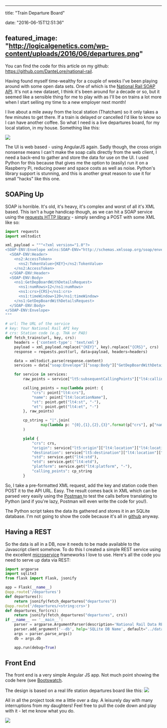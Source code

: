 
---
title: "Train Departure Board"

date: "2016-06-15T12:51:36"

featured_image: "http://logicalgenetics.com/wp-content/uploads/2016/06/departures.png"
---


You can find the code for this article on my github: <a href="https://github.com/DanteLore/national-rail">https://github.com/DanteLore/national-rail</a>.

Having found myself time-wealthy for a couple of weeks I've been playing around with some open data sets. One of which is the <a href="http://www.nationalrail.co.uk/100296.aspx">National Rail SOAP API</a>. It's not a new dataset, I think it's been around for a decade or so, but it seemed like a sensible thing for me to play with as I'll be on trains a lot more when I start selling my time to a new employer next month!

I live about a mile away from the local station (Thatcham) so it only takes a few minutes to get there. If a train is delayed or cancelled I'd like to know so I can have another coffee. So what I need is a live departures board, for my local station, in my house. Something like this:

<a href="http://logicalgenetics.com/train-departure-board/departures/"><img src="/images/train-departure-board/departures.png"/></a>

The UI is web based - using AngularJS again. Sadly though, the cross origin nonsense means I can't make the soap calls directly from the web client, I need a back-end to gather and store the data for use on the UI. I used Python for this because that gives me the option to (easily) run it on a Raspberry Pi, reducing power and space costs as well as noise. Python's library support is stunning, and this is another great reason to use it for small "hacks" like this one.

## SOAPing Up

SOAP is horrible. It's old, it's heavy, it's complex and worst of all it's XML based. This isn't a huge handicap though, as we can hit a SOAP service using the <a href="http://docs.python-requests.org/en/master/">requests HTTP library</a> - simply sending a POST with some XML like so:

```python
import requests
import xmltodict

xml_payload = """<?xml version="1.0"?>
<SOAP-ENV:Envelope xmlns:SOAP-ENV="http://schemas.xmlsoap.org/soap/envelope/" xmlns:ns1="http://thalesgroup.com/RTTI/2016-02-16/ldb/" xmlns:ns2="http://thalesgroup.com/RTTI/2013-11-28/Token/types">
  <SOAP-ENV:Header>
    <ns2:AccessToken>
      <ns2:TokenValue>{KEY}</ns2:TokenValue>
    </ns2:AccessToken>
  </SOAP-ENV:Header>
  <SOAP-ENV:Body>
    <ns1:GetDepBoardWithDetailsRequest>
      <ns1:numRows>12</ns1:numRows>
      <ns1:crs>{CRS}</ns1:crs>
      <ns1:timeWindow>120</ns1:timeWindow>
    </ns1:GetDepBoardWithDetailsRequest>
  </SOAP-ENV:Body>
</SOAP-ENV:Envelope>
"""

# url: The URL of the service
# key: Your National Rail API key
# crs: Station code (e.g. THA or PAD)
def fetch_trains(url, key, crs):
    headers = {'content-type': 'text/xml'}
    payload = xml_payload.replace("{KEY}", key).replace("{CRS}", crs)
    response = requests.post(url, data=payload, headers=headers)

    data = xmltodict.parse(response.content)
    services = data["soap:Envelope"]["soap:Body"]["GetDepBoardWithDetailsResponse"]["GetStationBoardResult"]["lt5:trainServices"]["lt5:service"]

    for service in services:
        raw_points = service["lt5:subsequentCallingPoints"]["lt4:callingPointList"]["lt4:callingPoint"]

        calling_points = map(lambda point: {
            "crs": point["lt4:crs"],
            "name": point["lt4:locationName"],
            "st": point.get("lt4:st", "-"),
            "et": point.get("lt4:et", "-")
        }, raw_points)

        cp_string = "|".join(
                map(lambda p: "{0},{1},{2},{3}".format(p["crs"], p["name"], p["st"], p["et"]), calling_points)
        )

        yield {
            "crs": crs,
            "origin": service["lt5:origin"]["lt4:location"]["lt4:locationName"],
            "destination": service["lt5:destination"]["lt4:location"]["lt4:locationName"],
            "std": service.get("lt4:std"),
            "etd": service.get("lt4:etd"),
            "platform": service.get("lt4:platform", "-"),
            "calling_points": cp_string
        }

```
So, I take a pre-formatted XML request, add the key and station code then POST it to the API URL. Easy. The result comes back in XML which can be parsed very easily using the <a href="https://chrome.google.com/webstore/detail/postman/fhbjgbiflinjbdggehcddcbncdddomop?hl=en">Postman </a>to test the calls before translating to Python (and if you're lazy, Postman will even write the code for you!).

The Python script takes the data its gathered and stores it in an SQLite database. I'm not going to show the code because it's all in <a href="https://github.com/DanteLore/national-rail">github</a> anyway.

## Having a REST

So the data is all in a DB, now it needs to be made available to the Javascript client somehow.  To do this I created a simple REST service using the excellent <a href="http://martinfowler.com/articles/microservices.html">microservice</a> frameworks I love to use. Here's all the code you need to serve up data via REST:

```python
import argparse
import sqlite3
from flask import Flask, jsonify

app = Flask(__name__)
@app.route('/departures')
def departures():
    return jsonify(fetch_departures("departures"))
@app.route('/departures/<string:crs>')
def departures_for(crs):
    return jsonify(fetch_departures("departures", crs))
if __name__ == '__main__':
    parser = argparse.ArgumentParser(description='National Rail Data REST Server')
    parser.add_argument('--db', help='SQLite DB Name', default="../data/trains.db")
    args = parser.parse_args()
    db = args.db

    app.run(debug=True)

```
## Front End

The front end is a very simple Angular JS app. Not much point showing the code here (see <a href="https://bootswatch.com/">Bootswatch</a>.

The design is based on a real life station departures board like this:
<a href="http://logicalgenetics.com/train-departure-board/departures-750/"><img src="/images/train-departure-board/departures-750.jpg"/></a>

All in all the project took me a little over a day. A leisurely day with many interruptions from my daughters! Feel free to pull the code down and play with it - let me know what you do.

<a href="http://logicalgenetics.com/train-departure-board/2016-06-14-11-32-01/"><img src="/images/train-departure-board/2016-06-14-11.32.01.jpg"/></a>